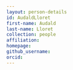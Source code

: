 ```yaml
---
layout: person-details
id: AudaldLloret
first-name: Audald
last-name: Lloret
collection: people
affiliation: 
homepage:
github_username:
orcid:
---
```

